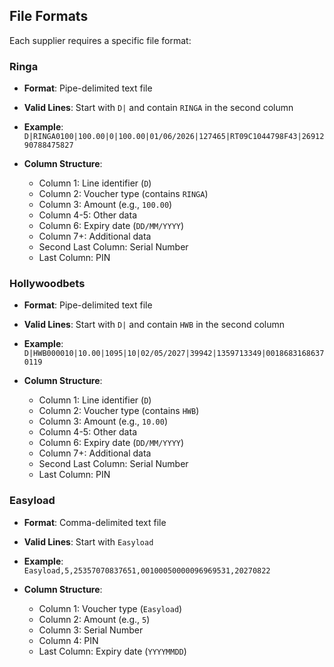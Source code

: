 ## File Formats

Each supplier requires a specific file format:

### Ringa

- **Format**: Pipe-delimited text file
- **Valid Lines**: Start with `D|` and contain `RINGA` in the second column
- **Example**:  
  `D|RINGA0100|100.00|0|100.00|01/06/2026|127465|RT09C1044798F43|2691290788475827`

- **Column Structure**:
  - Column 1: Line identifier (`D`)
  - Column 2: Voucher type (contains `RINGA`)
  - Column 3: Amount (e.g., `100.00`)
  - Column 4-5: Other data
  - Column 6: Expiry date (`DD/MM/YYYY`)
  - Column 7+: Additional data
  - Second Last Column: Serial Number
  - Last Column: PIN

### Hollywoodbets

- **Format**: Pipe-delimited text file
- **Valid Lines**: Start with `D|` and contain `HWB` in the second column
- **Example**:  
  `D|HWB000010|10.00|1095|10|02/05/2027|39942|1359713349|00186831686370119`

- **Column Structure**:
  - Column 1: Line identifier (`D`)
  - Column 2: Voucher type (contains `HWB`)
  - Column 3: Amount (e.g., `10.00`)
  - Column 4-5: Other data
  - Column 6: Expiry date (`DD/MM/YYYY`)
  - Column 7+: Additional data
  - Second Last Column: Serial Number
  - Last Column: PIN

### Easyload

- **Format**: Comma-delimited text file
- **Valid Lines**: Start with `Easyload`
- **Example**:  
  `Easyload,5,25357070837651,00100050000096969531,20270822`

- **Column Structure**:
  - Column 1: Voucher type (`Easyload`)
  - Column 2: Amount (e.g., `5`)
  - Column 3: Serial Number
  - Column 4: PIN
  - Last Column: Expiry date (`YYYYMMDD`)
